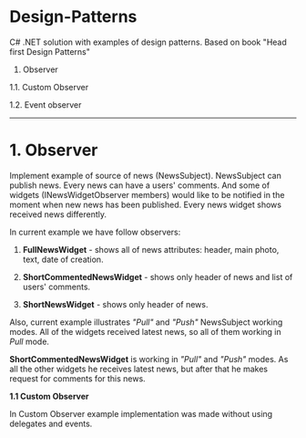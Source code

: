 # Design-Patterns
C# .NET solution with examples of design patterns. Based on book "Head first Design Patterns"

1. Observer

  1.1. Custom Observer
  
  1.2. Event observer

---------------------------------------------
# 1. Observer
Implement example of source of news (NewsSubject). NewsSubject can publish news. Every news can have a users' comments.
And some of widgets (INewsWidgetObserver members) would like to be notified in the moment when new news has been published. Every news widget shows received news differently.

In current example we have follow observers:

1) **FullNewsWidget** - shows all of news attributes: header, main photo, text, date of creation.

2) **ShortCommentedNewsWidget** - shows only header of news and list of users' comments.

3) **ShortNewsWidget** - shows only header of news.

Also, current example illustrates *"Pull"* and *"Push"* NewsSubject working modes. All of the widgets received latest news, so all of them working in *Pull* mode.

**ShortCommentedNewsWidget** is working in *"Pull"* and *"Push"* modes. As all the other widgets he receives latest news, but after that he makes request for comments for this news.

**1.1 Custom Observer**

In Custom Observer example implementation was made without using delegates and events.

